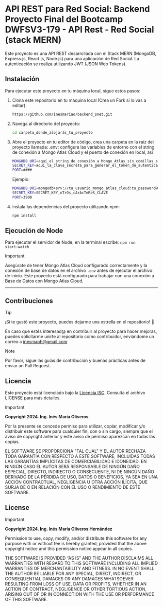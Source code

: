 # API REST para Red Social: Backend Proyecto Final del Bootcamp DWFSV3-179 - API Rest - Red Social (stack MERN)

Este proyecto es una API REST desarrollada con el Stack MERN (MongoDB, Express.js, React.js, Node.js) para una aplicación de Red Social. La autenticación se realiza utilizando JWT (JSON Web Tokens).

## Instalación

Para ejecutar este proyecto en tu máquina local, sigue estos pasos:

1. Clona este repositorio en tu máquina local (Crea un Fork si lo vas a editar):

    ```bash
    https://github.com/inesmariao/backend_snet.git
    ```

2. Navega al directorio del proyecto:

    ```bash
    cd carpeta_donde_alojarás_tu_proyecto
    ```

3. Abre el proyecto en tu editor de código, crea una carpeta en la raíz del proyecto llamada: .env: configura las variables de entorno con el string de conexión a Mongo Atlas Cloud y el puerto de conexión en local, así

    ```bash
    MONGODB_URI=aquí_el_string_de_conexión_a_Mongo_Atlas_sin_comillas_sin_espacios
    SECRET_KEY=aquí_la_clave_secreta_para_generar_el_token_de_autenticación_con_JWT
    PORT=####
    ```
    Ejemplo:
    ```bash
    MONGODB_URI=mongodb+srv://tu_usuario_mongo_atlas_cloud:tu_password@tu_cluster.configuración_de_mongo.mongodb.net/tu_nombre_bd?retryWrites=true&w=majority
    SECRET_KEY=SECRET_KEY_oTrOs_cArAcTeReS_CLAVE
    PORT=3900
    ```

4. Instala las dependencias del proyecto utilizando npm:
    ```bash
    npm install
    ```

## Ejecución de Node

Para ejecutar el servidor de Node, en la terminal escribe:
    ```
    npm run start:watch
    ```

> [!IMPORTANT]
> Asegúrate de tener Mongo Atlas Cloud configurado correctamente y la conexión de base de datos en el archivo `.env` antes de ejecutar el archivo de inicio. Este proyecto está configurado para trabajar con una conexión a Base de Datos con Mongo Atlas Cloud.

---

## Contribuciones

> [!TIP]
> ¡Si te gustó este proyecto, puedes dejarme una estrella en el repositorio! 🌟

En caso que estés interesad@ en contribuir al proyecto para hacer mejoras, puedes solicitarme unirte al repositorio como contribuidor, enviándome un correo a inesmaoh@gmail.com

> [!NOTE]
> Por favor, sigue las guías de contribución y buenas prácticas antes de enviar un Pull Request.

## Licencia

Este proyecto está licenciado bajo la [Licencia ISC](https://opensource.org/licenses/ISC). Consulta el archivo LICENSE para más detalles.

> [!IMPORTANT]
> **Copyright 2024. Ing. Inés María Oliveros**

Por la presente se concede permiso para utilizar, copiar, modificar y/o distribuir este software para cualquier fin, con o sin cargo, siempre que el aviso de copyright anterior y este aviso de permiso aparezcan en todas las copias.

EL SOFTWARE SE PROPORCIONA "TAL CUAL" Y EL AUTOR RECHAZA TODA GARANTÍA CON RESPECTO A ESTE SOFTWARE, INCLUIDAS TODAS LAS GARANTÍAS IMPLÍCITAS DE COMERCIABILIDAD E IDONEIDAD. EN NINGÚN CASO EL AUTOR SERÁ RESPONSABLE DE NINGÚN DAÑO ESPECIAL, DIRECTO, INDIRECTO O CONSECUENTE, NI DE NINGÚN DAÑO DERIVADO DE LA PÉRDIDA DE USO, DATOS O BENEFICIOS, YA SEA EN UNA ACCIÓN CONTRACTUAL, NEGLIGENCIA U OTRA ACCIÓN ILÍCITA, QUE SURJA DE O EN RELACIÓN CON EL USO O RENDIMIENTO DE ESTE SOFTWARE.

## License

> [!IMPORTANT]
> **Copyright 2024. Ing. Inés María Oliveros Hernández**

Permission to use, copy, modify, and/or distribute this software for any purpose with or without fee is hereby granted, provided that the above copyright notice and this permission notice appear in all copies.

THE SOFTWARE IS PROVIDED “AS IS” AND THE AUTHOR DISCLAIMS ALL WARRANTIES WITH REGARD TO THIS SOFTWARE INCLUDING ALL IMPLIED WARRANTIES OF MERCHANTABILITY AND FITNESS. IN NO EVENT SHALL THE AUTHOR BE LIABLE FOR ANY SPECIAL, DIRECT, INDIRECT, OR CONSEQUENTIAL DAMAGES OR ANY DAMAGES WHATSOEVER RESULTING FROM LOSS OF USE, DATA OR PROFITS, WHETHER IN AN ACTION OF CONTRACT, NEGLIGENCE OR OTHER TORTIOUS ACTION, ARISING OUT OF OR IN CONNECTION WITH THE USE OR PERFORMANCE OF THIS SOFTWARE.
